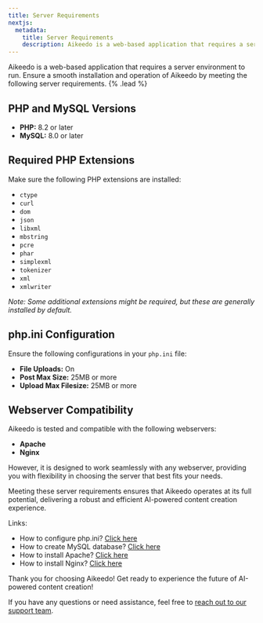 ```yaml
---
title: Server Requirements
nextjs:
  metadata:
    title: Server Requirements
    description: Aikeedo is a web-based application that requires a server environment to run. Ensure a smooth installation and operation of Aikeedo by meeting the following server requirements.
---
```


Aikeedo is a web-based application that requires a server environment to run. Ensure a smooth installation and operation of Aikeedo by meeting the following server requirements. {% .lead %}

## PHP and MySQL Versions

- **PHP:** 8.2 or later
- **MySQL:** 8.0 or later

## Required PHP Extensions

Make sure the following PHP extensions are installed:

- `ctype`
- `curl`
- `dom`
- `json`
- `libxml`
- `mbstring`
- `pcre`
- `phar`
- `simplexml`
- `tokenizer`
- `xml`
- `xmlwriter`

_Note: Some additional extensions might be required, but these are generally installed by default._

## php.ini Configuration

Ensure the following configurations in your `php.ini` file:

- **File Uploads:** On
- **Post Max Size:** 25MB or more
- **Upload Max Filesize:** 25MB or more

## Webserver Compatibility

Aikeedo is tested and compatible with the following webservers:

- **Apache**
- **Nginx**

However, it is designed to work seamlessly with any webserver, providing you with flexibility in choosing the server that best fits your needs.

Meeting these server requirements ensures that Aikeedo operates at its full potential, delivering a robust and efficient AI-powered content creation experience.

Links:

- How to configure php.ini? [Click here](https://www.php.net/manual/en/configuration.file.php)
- How to create MySQL database? [Click here](https://dev.mysql.com/doc/mysql-getting-started/en/)
- How to install Apache? [Click here](https://httpd.apache.org/docs/2.4/install.html)
- How to install Nginx? [Click here](https://docs.nginx.com/nginx/admin-guide/installing-nginx/installing-nginx-open-source/)

Thank you for choosing Aikeedo! Get ready to experience the future of AI-powered content creation!

If you have any questions or need assistance, feel free to [reach out to our support team](mailto:support@aikeedo.com).
